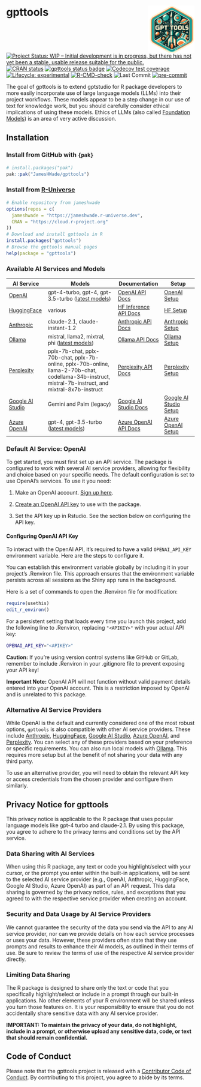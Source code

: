 
<!-- README.md is generated from README.Rmd. Please edit that file -->

# gpttools <a href="https://jameshwade.github.io/gpttools/"><img src="man/figures/logo.png" align="right" height="125"/></a>

<!-- badges: start -->

[![Project Status: WIP – Initial development is in progress, but there
has not yet been a stable, usable release suitable for the
public.](https://www.repostatus.org/badges/latest/wip.svg)](https://www.repostatus.org/#wip)
[![CRAN
status](https://www.r-pkg.org/badges/version/gpttools)](https://CRAN.R-project.org/package=gpttools)
[![gpttools status
badge](https://jameshwade.r-universe.dev/badges/gpttools)](https://jameshwade.r-universe.dev)
[![Codecov test
coverage](https://codecov.io/gh/JamesHWade/gpttools/branch/main/graph/badge.svg)](https://app.codecov.io/gh/JamesHWade/gpttools?branch=main)
[![Lifecycle:
experimental](https://img.shields.io/badge/lifecycle-experimental-orange.svg)](https://lifecycle.r-lib.org/articles/stages.html#experimental)
[![R-CMD-check](https://github.com/JamesHWade/gpttools/actions/workflows/R-CMD-check.yaml/badge.svg)](https://github.com/JamesHWade/gpttools/actions/workflows/R-CMD-check.yaml)
![Last
Commit](https://img.shields.io/github/last-commit/jameshwade/gpttools)
[![pre-commit](https://img.shields.io/badge/pre--commit-enabled-brightgreen?logo=pre-commit)](https://github.com/pre-commit/pre-commit)
<!-- badges: end -->

The goal of gpttools is to extend gptstudio for R package developers to
more easily incorporate use of large language models (LLMs) into their
project workflows. These models appear to be a step change in our use of
text for knowledge work, but you should carefully consider ethical
implications of using these models. Ethics of LLMs (also called
[Foundation Models](https://arxiv.org/abs/2108.07258)) is an area of
very active discussion.

## Installation

### Install from GitHub with `{pak}`

``` r
# install.packages("pak")
pak::pak("JamesHWade/gpttools")
```

### Install from [R-Universe](https://r-universe.dev/)

``` r
# Enable repository from jameshwade
options(repos = c(
  jameshwade = "https://jameshwade.r-universe.dev",
  CRAN = "https://cloud.r-project.org"
))
# Download and install gpttools in R
install.packages("gpttools")
# Browse the gpttools manual pages
help(package = "gpttools")
```

### Available AI Services and Models

| AI Service                                                                                           | Models                                                                                                                                                 | Documentation                                                                                                                           | Setup                                          |
|------------------------------------------------------------------------------------------------------|--------------------------------------------------------------------------------------------------------------------------------------------------------|-----------------------------------------------------------------------------------------------------------------------------------------|------------------------------------------------|
| [OpenAI](https://platform.openai.com)                                                                | gpt-4-turbo, gpt-4, gpt-3.5-turbo ([latest models](https://platform.openai.com/docs/models))                                                           | [OpenAI API Docs](https://platform.openai.com/docs/api-reference)                                                                       | [OpenAI Setup](articles/openai.md)             |
| [HuggingFace](https://huggingface.co/)                                                               | various                                                                                                                                                | [HF Inference API Docs](https://huggingface.co/docs/hub/models-inference)                                                               | [HF Setup](articles/huggingface.md)            |
| [Anthropic](https://docs.anthropic.com/claude/docs/guide-to-anthropics-prompt-engineering-resources) | claude-2.1, claude-instant-1.2                                                                                                                         | [Anthropic API Docs](https://docs.anthropic.com/claude/reference/getting-started-with-the-api)                                          | [Anthropic Setup](articles/anthropic.md)       |
| [Ollama](https://ollama.ai/)                                                                         | mistral, llama2, mixtral, phi ([latest models](https://ollama.ai/library))                                                                             | [Ollama API Docs](https://github.com/jmorganca/ollama/blob/main/docs/api.md)                                                            | [Ollama Setup](articles/ollama.md)             |
| [Perplexity](https://www.perplexity.ai)                                                              | pplx-7b-chat, pplx-70b-chat, pplx-7b-online, pplx-70b-online, llama-2-70b-chat, codellama-34b-instruct, mistral-7b-instruct, and mixtral-8x7b-instruct | [Perplexity API Docs](https://docs.perplexity.ai/reference/post_chat_completions)                                                       | [Perplexity Setup](articles/perplexity.md)     |
| [Google AI Studio](https://ai.google.dev/tutorials/ai-studio_quickstart)                             | Gemini and Palm (legacy)                                                                                                                               | [Google AI Studio Docs](https://ai.google.dev/docs)                                                                                     | [Google AI Studio Setup](articles/googleai.md) |
| [Azure OpenAI](https://learn.microsoft.com/en-us/azure/ai-services/openai/overview)                  | gpt-4, gpt-3.5-turbo ([latest models](https://learn.microsoft.com/en-us/azure/ai-services/openai/concepts/models#gpt-4-and-gpt-4-turbo-preview))       | [Azure OpenAI API Docs](https://learn.microsoft.com/en-us/azure/ai-services/openai/quickstart?tabs=command-line,python&pivots=rest-api) | [Azure OpenAI Setup](articles/azure.md)        |

### Default AI Service: OpenAI

To get started, you must first set up an API service. The package is
configured to work with several AI service providers, allowing for
flexibility and choice based on your specific needs. The default
configuration is set to use OpenAI’s services. To use it you need:

1.  Make an OpenAI account. [Sign up
    here](https://platform.openai.com/).

2.  [Create an OpenAI API
    key](https://platform.openai.com/account/api-keys) to use with the
    package.

3.  Set the API key up in Rstudio. See the section below on configuring
    the API key.

#### Configuring OpenAI API Key

To interact with the OpenAI API, it’s required to have a valid
`OPENAI_API_KEY` environment variable. Here are the steps to configure
it.

You can establish this environment variable globally by including it in
your project’s .Renviron file. This approach ensures that the
environment variable persists across all sessions as the Shiny app runs
in the background.

Here is a set of commands to open the .Renviron file for modification:

``` r
require(usethis)
edit_r_environ()
```

For a persistent setting that loads every time you launch this project,
add the following line to .Renviron, replacing `"<APIKEY>"` with your
actual API key:

``` bash
OPENAI_API_KEY="<APIKEY>"
```

**Caution:** If you’re using version control systems like GitHub or
GitLab, remember to include .Renviron in your .gitignore file to prevent
exposing your API key!

**Important Note:** OpenAI API will not function without valid payment
details entered into your OpenAI account. This is a restriction imposed
by OpenAI and is unrelated to this package.

### Alternative AI Service Providers

While OpenAI is the default and currently considered one of the most
robust options, `gpttools` is also compatible with other AI service
providers. These include [Anthropic](articles/anthropic.md),
[HuggingFace](articles/huggingface.md), [Google AI
Studio](articles/googleai.md), [Azure OpenAI](articles/azure.md), and
[Perplexity](articles/perplexity.md). You can select any of these
providers based on your preference or specific requirements. You can
also run local models with [Ollama](articles/ollama.md). This requires
more setup but at the benefit of not sharing your data with any third
party.

To use an alternative provider, you will need to obtain the relevant API
key or access credentials from the chosen provider and configure them
similarly.

## Privacy Notice for gpttools

This privacy notice is applicable to the R package that uses popular
language models like gpt-4 turbo and claude-2.1. By using this package,
you agree to adhere to the privacy terms and conditions set by the API
service.

### Data Sharing with AI Services

When using this R package, any text or code you highlight/select with
your cursor, or the prompt you enter within the built-in applications,
will be sent to the selected AI service provider (e.g., OpenAI,
Anthropic, HuggingFace, Google AI Studio, Azure OpenAI) as part of an
API request. This data sharing is governed by the privacy notice, rules,
and exceptions that you agreed to with the respective service provider
when creating an account.

### Security and Data Usage by AI Service Providers

We cannot guarantee the security of the data you send via the API to any
AI service provider, nor can we provide details on how each service
processes or uses your data. However, these providers often state that
they use prompts and results to enhance their AI models, as outlined in
their terms of use. Be sure to review the terms of use of the respective
AI service provider directly.

### Limiting Data Sharing

The R package is designed to share only the text or code that you
specifically highlight/select or include in a prompt through our
built-in applications. No other elements of your R environment will be
shared unless you turn those features on. It is your responsibility to
ensure that you do not accidentally share sensitive data with any AI
service provider.

**IMPORTANT: To maintain the privacy of your data, do not highlight,
include in a prompt, or otherwise upload any sensitive data, code, or
text that should remain confidential.**

## Code of Conduct

Please note that the gpttools project is released with a [Contributor
Code of
Conduct](https://jameshwade.github.io/gpttools/CODE_OF_CONDUCT.html). By
contributing to this project, you agree to abide by its terms.
